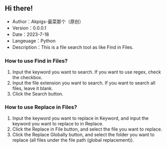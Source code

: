 ## Hi there!

- Author：Akpigs-最菜那个（原创）
- Version：0.0.0.1
- Date：2023-7-18
- Langeuage：Python
- Description：This is a file search tool as like Find in Files.


### How to use Find in Files?
1. Input the keyword you want to search. If you want to use regex, check the checkbox.
2. Input the file extension you want to search. If you want to search all files, leave it blank.
3. Click the Search button.
                            
### How to use Replace in Files?
1. Input the keyword you want to replace in Keyword, and input the keyword you want to replace to in Replace.
2. Click the Replace in File button, and select the file you want to replace.
3. Click the Replace Globally button, and select the folder you want to replace (all files under the file path (global replacement)).
